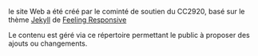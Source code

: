 le site Web a été créé par le cominté de soutien du CC2920, basé sur le thème [Jekyll](http://jekyllrb.com/) de [Feeling Responsive](http://phlow.github.io/feeling-responsive/)

Le contenu est géré via ce répertoire permettant le public à proposer des ajouts ou changements.

